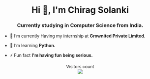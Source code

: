 <h1 align="center">Hi 👋, I'm Chirag Solanki</h1>
<h3 align="center">Currently studying in Computer Science from India.</h3>

- 🔭 I’m currently Having my internship at  **Grownited Private Limited.**

- 🌱 I’m learning **Python.**

- ⚡ Fun fact **I'm having fun being serious.**


<p align="center"> 
  Visitors count<br>
  <img src="https://profile-counter.glitch.me/chiragO9/count.svg" />
</p>
<!---
chiragO9/chiragO9 is a ✨ special ✨ repository because its `README.md` (this file) appears on your GitHub profile.
You can click the Preview link to take a look at your changes.
--->
